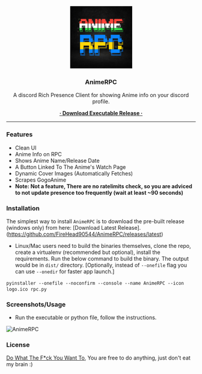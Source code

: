 <div align="center">
  <img
    style="width: 165px; height: 165px"
    src="https://raw.githubusercontent.com/FireHead90544/AnimeRPC/main/logo.png"
    title="AnimeRPC"
    alt="AnimeRPC"
  />
  <h3>AnimeRPC</h3>
  <p>
    A discord Rich Presence Client for showing Anime info on your discord profile.
  </p>
  <a href="https://github.com/FireHead90544/AnimeRPC/releases"> <strong>· Download Executable Release ·</strong></a>
</div>
<hr>

### Features
- Clean UI
- Anime Info on RPC
- Shows Anime Name/Release Date
- A Button Linked To The Anime's Watch Page
- Dynamic Cover Images (Automatically Fetches)
- Scrapes GogoAnime
- **Note: Not a feature, There are no ratelimits check, so you are adviced to not update presence too frequently (wait at least ~90 seconds)**

### Installation

The simplest way to install `AnimeRPC` is to download the pre-built release (windows only) from here: [Download Latest Release].(https://github.com/FireHead90544/AnimeRPC/releases/latest)

- Linux/Mac users need to build the binaries themselves, clone the repo, create a virtualenv (recommended but optional), install the requirements. Run the below command to build the binary. The output would be in `dist/` directory. [Optionally, instead of `--onefile` flag you can use `--onedir` for faster app launch.]

```console
pyinstaller --onefile --noconfirm --console --name AnimeRPC --icon logo.ico rpc.py
```

### Screenshots/Usage
- Run the executable or python file, follow the instructions.

![AnimeRPC](https://user-images.githubusercontent.com/55452780/185986480-56a87fc2-380d-455d-a32c-d6398ab7e9cf.png)

### License
[Do What The F\*ck You Want To](https://github.com/FireHead90544/AnimeRPC/blob/main/LICENSE), You are free to do anything, just don't eat my brain :)
